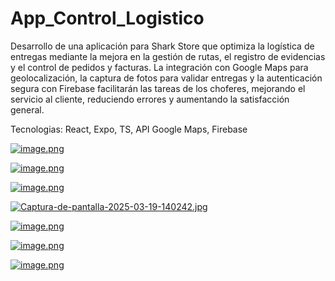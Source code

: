 # App_Control_Logistico

Desarrollo de una aplicación para Shark Store que optimiza la logística de entregas mediante la mejora en la gestión de rutas, el registro de evidencias y el control de pedidos y facturas. La integración con Google Maps para geolocalización, la captura de fotos para validar entregas y la autenticación segura con Firebase facilitarán las tareas de los choferes, mejorando el servicio al cliente, reduciendo errores y aumentando la satisfacción general.

Tecnologias: React, Expo, TS, API Google Maps, Firebase

[![image.png](https://i.postimg.cc/gkJDqCrM/image.png)](https://postimg.cc/yWMc7rm9)

[![image.png](https://i.postimg.cc/Tw0Vn0xM/image.png)](https://postimg.cc/qht6T8gj)

[![image.png](https://i.postimg.cc/TYpVWnHF/image.png)](https://postimg.cc/GHn8WTRx)

[![Captura-de-pantalla-2025-03-19-140242.jpg](https://i.postimg.cc/kG0MhrN0/Captura-de-pantalla-2025-03-19-140242.jpg)](https://postimg.cc/y3Tzkbbj)

[![image.png](https://i.postimg.cc/HsDMjFXc/image.png)](https://postimg.cc/6TcqmjHt)

[![image.png](https://i.postimg.cc/K8gBzFsM/image.png)](https://postimg.cc/5Xb6KcJ4)

[![image.png](https://i.postimg.cc/tRxsWDNK/image.png)](https://postimg.cc/RqvCz78d)

